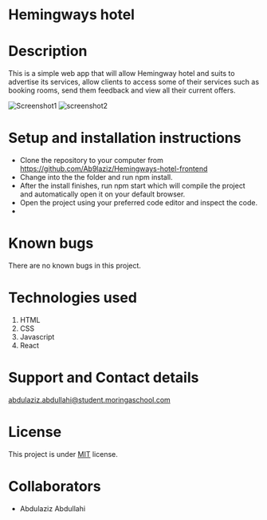 # Hemingways hotel

# Description
This is a simple web app that will allow Hemingway hotel and suits to advertise its services, allow clients to access some of their services such as booking rooms, send them feedback  and view all their current offers.

![Screenshot1]()
![screenshot2]()

# Setup and installation instructions
- Clone the repository to your computer from https://github.com/Ab9laziz/Hemingways-hotel-frontend
- Change into the the folder and run npm install.
- After the install finishes, run npm start which will compile the project and automatically open it on your default browser.
- Open the project using your preferred code editor and inspect the code.
- 


# Known bugs
There are no known bugs in this project.

# Technologies used
1. HTML
2. CSS
3. Javascript
4. React

# Support and Contact details
abdulaziz.abdullahi@student.moringaschool.com

# License
This project is under [MIT](https://github.com/Ab9laziz/Hemingways-hotel-frontend/blob/master/licence) license.

# Collaborators
- Abdulaziz Abdullahi


